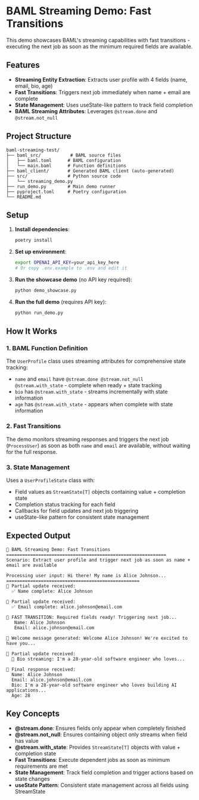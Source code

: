 # BAML Streaming Demo: Fast Transitions

This demo showcases BAML's streaming capabilities with fast transitions - executing the next job as soon as the minimum required fields are available.

## Features

- **Streaming Entity Extraction**: Extracts user profile with 4 fields (name, email, bio, age)
- **Fast Transitions**: Triggers next job immediately when name + email are complete
- **State Management**: Uses useState-like pattern to track field completion
- **BAML Streaming Attributes**: Leverages `@stream.done` and `@stream.not_null`

## Project Structure

```
baml-streaming-test/
├── baml_src/           # BAML source files
│   ├── baml.toml      # BAML configuration
│   └── main.baml      # Function definitions
├── baml_client/       # Generated BAML client (auto-generated)
├── src/               # Python source code
│   └── streaming_demo.py
├── run_demo.py        # Main demo runner
├── pyproject.toml     # Poetry configuration
└── README.md
```

## Setup

1. **Install dependencies**:
   ```bash
   poetry install
   ```

2. **Set up environment**:
   ```bash
   export OPENAI_API_KEY=your_api_key_here
   # Or copy .env.example to .env and edit it
   ```

3. **Run the showcase demo** (no API key required):
   ```bash
   python demo_showcase.py
   ```

4. **Run the full demo** (requires API key):
   ```bash
   python run_demo.py
   ```

## How It Works

### 1. BAML Function Definition
The `UserProfile` class uses streaming attributes for comprehensive state tracking:
- `name` and `email` have `@stream.done @stream.not_null @stream.with_state` - complete when ready + state tracking
- `bio` has `@stream.with_state` - streams incrementally with state information
- `age` has `@stream.with_state` - appears when complete with state information

### 2. Fast Transitions
The demo monitors streaming responses and triggers the next job (`ProcessUser`) as soon as both `name` and `email` are available, without waiting for the full response.

### 3. State Management
Uses a `UserProfileState` class with:
- Field values as `StreamState[T]` objects containing value + completion state
- Completion status tracking for each field
- Callbacks for field updates and next job triggering
- useState-like pattern for consistent state management

## Expected Output

```
🎯 BAML Streaming Demo: Fast Transitions
============================================================
Scenario: Extract user profile and trigger next job as soon as name + email are available

Processing user input: Hi there! My name is Alice Johnson...
==================================================
🔄 Partial update received:
  ✅ Name complete: Alice Johnson

🔄 Partial update received:
  ✅ Email complete: alice.johnson@email.com

🚀 FAST TRANSITION: Required fields ready! Triggering next job...
   Name: Alice Johnson
   Email: alice.johnson@email.com

💬 Welcome message generated: Welcome Alice Johnson! We're excited to have you...

🔄 Partial update received:
  📝 Bio streaming: I'm a 28-year-old software engineer who loves...

🏁 Final response received:
  Name: Alice Johnson
  Email: alice.johnson@email.com
  Bio: I'm a 28-year-old software engineer who loves building AI applications...
  Age: 28
```

## Key Concepts

- **@stream.done**: Ensures fields only appear when completely finished
- **@stream.not_null**: Ensures containing object only streams when field has value  
- **@stream.with_state**: Provides `StreamState[T]` objects with value + completion state
- **Fast Transitions**: Execute dependent jobs as soon as minimum requirements are met
- **State Management**: Track field completion and trigger actions based on state changes
- **useState Pattern**: Consistent state management across all fields using StreamState
